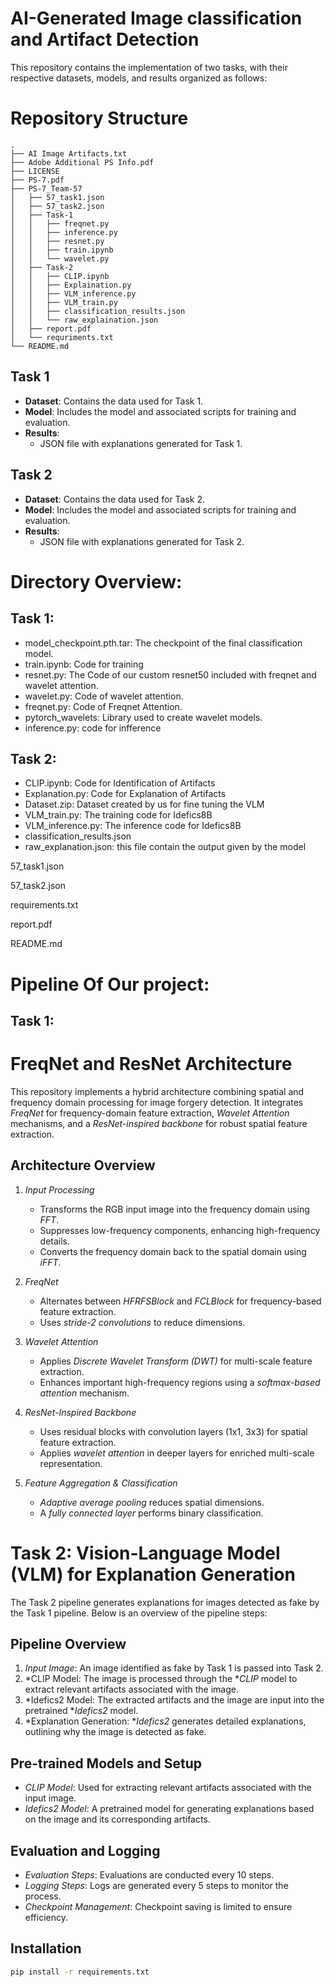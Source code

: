 # AI-Generated Image classification and Artifact Detection

This repository contains the implementation of two tasks, with their respective datasets, models, and results organized as follows:

# Repository Structure
```
.
├── AI Image Artifacts.txt
├── Adobe Additional PS Info.pdf
├── LICENSE
├── PS-7.pdf
├── PS-7_Team-57
│   ├── 57_task1.json
│   ├── 57_task2.json
│   ├── Task-1
│   │   ├── freqnet.py
│   │   ├── inference.py
│   │   ├── resnet.py
│   │   ├── train.ipynb
│   │   └── wavelet.py
│   ├── Task-2
│   │   ├── CLIP.ipynb
│   │   ├── Explaination.py
│   │   ├── VLM_inference.py
│   │   ├── VLM_train.py
│   │   ├── classification_results.json
│   │   └── raw_explaination.json
│   ├── report.pdf
│   └── requriments.txt
└── README.md
```

## Task 1
- **Dataset**: Contains the data used for Task 1.
- **Model**: Includes the model and associated scripts for training and evaluation.
- **Results**: 
  - JSON file with explanations generated for Task 1.

## Task 2
- **Dataset**: Contains the data used for Task 2.
- **Model**: Includes the model and associated scripts for training and evaluation.
- **Results**: 
  - JSON file with explanations generated for Task 2.


# Directory  Overview:
## Task 1:
- model_checkpoint.pth.tar: The checkpoint of the final classification model.
- train.ipynb: Code for training
- resnet.py: The Code of our custom resnet50 included with freqnet and wavelet attention.
- wavelet.py: Code of wavelet attention.
- freqnet.py: Code of Freqnet Attention.
- pytorch_wavelets: Library used to create wavelet models.
- inference.py: code for infference
## Task 2: 
- CLIP.ipynb: Code for Identification of Artifacts
- Explanation.py: Code for Explanation of Artifacts
- Dataset.zip: Dataset created by us for fine tuning the VLM
- VLM_train.py: The training code for Idefics8B
- VLM_inference.py: The inference code for Idefics8B
- classification_results.json
- raw_explanation.json: this file contain the output given by the model

57_task1.json

57_task2.json

requirements.txt

report.pdf

README.md


# Pipeline Of Our project:

## Task 1:
# FreqNet and ResNet Architecture

This repository implements a hybrid architecture combining spatial and frequency domain processing for image forgery detection. It integrates *FreqNet* for frequency-domain feature extraction, *Wavelet Attention* mechanisms, and a *ResNet-inspired backbone* for robust spatial feature extraction.

## Architecture Overview

1. *Input Processing*
   - Transforms the RGB input image into the frequency domain using *FFT*.
   - Suppresses low-frequency components, enhancing high-frequency details.
   - Converts the frequency domain back to the spatial domain using *iFFT*.

2. *FreqNet*
   - Alternates between *HFRFSBlock* and *FCLBlock* for frequency-based feature extraction.
   - Uses *stride-2 convolutions* to reduce dimensions.

3. *Wavelet Attention*
   - Applies *Discrete Wavelet Transform (DWT)* for multi-scale feature extraction.
   - Enhances important high-frequency regions using a *softmax-based attention* mechanism.

4. *ResNet-Inspired Backbone*
   - Uses residual blocks with convolution layers (1x1, 3x3) for spatial feature extraction.
   - Applies *wavelet attention* in deeper layers for enriched multi-scale representation.

5. *Feature Aggregation & Classification*
   - *Adaptive average pooling* reduces spatial dimensions.
   - A *fully connected layer* performs binary classification.
# Task 2: Vision-Language Model (VLM) for Explanation Generation

The Task 2 pipeline generates explanations for images detected as fake by the Task 1 pipeline. Below is an overview of the pipeline steps:

## Pipeline Overview

1. *Input Image*: An image identified as fake by Task 1 is passed into Task 2.
2. *CLIP Model: The image is processed through the **CLIP* model to extract relevant artifacts associated with the image.
3. *Idefics2 Model: The extracted artifacts and the image are input into the pretrained **Idefics2* model.
4. *Explanation Generation: **Idefics2* generates detailed explanations, outlining why the image is detected as fake.

## Pre-trained Models and Setup

- *CLIP Model*: Used for extracting relevant artifacts associated with the input image.
- *Idefics2 Model*: A pretrained model for generating explanations based on the image and its corresponding artifacts.

## Evaluation and Logging

- *Evaluation Steps*: Evaluations are conducted every 10 steps.
- *Logging Steps*: Logs are generated every 5 steps to monitor the process.
- *Checkpoint Management*: Checkpoint saving is limited to ensure efficiency.

## Installation

```bash
pip install -r requirements.txt 
